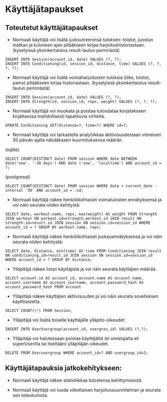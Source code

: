 # Käyttäjätapaukset

## Toteutetut käyttäjätapaukset

* Normaali käyttäjä voi lisätä juoksutreeninsä tuloksen: toistot, juostun matkan ja kuluneen ajan pitääkseen kirjaa harjoitushistoriastaan. (kyselyissä yksinkertaistus result-taulun perinnästä)
```
INSERT INTO Session(account_id, date) VALUES (?, ?);
INSERT INTO Conditioning(id, session_id, distance, time) VALUES (?, ?, ?, ?);
```

* Normaali käyttäjä voi lisätä voimaharjoitusten tuloksia (liike, toistot, paino) pitääkseen kirjaa historiastaan. (kyselyissä yksinkertaistus result-taulun perinnästä)
```
INSERT INTO Session(account_id, date) VALUES (?, ?);
INSERT INTO Strength(id, session_id, reps, weight) VALUES (?, ?, ?);
```

* Normaali käyttäjä voi muokata ja poistaa tulosdataa korjatakseen kirjattaessa mahdollisesti tapahtuvia virheitä.
```
UPDATE Conditioning SET(distance=?, time=?) WHERE id=?;
```
* Normaali käyttäjä voi tarkastella analytiikkaa aktiivisuudestaan viimeisen 30 päivän ajalla nähdäkseen kuormituksensa määrän.

(sqlite)
```
SELECT COUNT(DISTINCT date) FROM session WHERE date BETWEEN date('now', '-30 days') AND date ('now', 'localtime') AND account_id = ?; 
```
(postgresql)
```
SELECT COUNT(DISTINCT date) FROM session WHERE date > current_date - interval '30' AND account_id = :id;
```
* Normaali käyttäjä näkee henkilökohtaiset voimatulosten ennätyksensä ja voi näin seurata niiden kehitystä:
```
SELECT date, workout.name, reps, max(weight) AS weight FROM Strength JOIN workout ON workout.id=strength.workout_id JOIN result ON strength.id=result.id JOIN session ON session.id=session_id WHERE account_id = ? GROUP BY workout.name, reps;
```
* Normaali käyttäjä näkee henkilökohtaiset juoksuennätyksensä ja voi näin seurata niiden kehitystä:
```
SELECT date, distance, min(time) AS time FROM Conditioning JOIN result ON conditioning.id=result.id JOIN session ON session.id=session_id WHERE account_id = ? GROUP BY distance;
```
* Ylläpitäjä näkee listan käyttäjistä ja voi näin seurata käyttäjien määrää.
```
SELECT account.id AS account_id, account.name AS account_name, account.username AS account_username, account.password_hash AS account_password_hash FROM account
```
* Ylläpitäjä näkee käyttäjien aktiivisuuden ja voi näin seurata sovelluksen käyttöastetta.
```
SELECT COUNT(\*) FROM Session;
```
* Ylläpitäjä voi lisätä toiselle käyttäjälle ylläpito-oikeudet:
```
INSERT INTO UserUsergroup(account_id, usergrou_id) VALUES (?,?);
```

* Ylläpitäjä voi halutessaan poistaa käyttäjältä (ei omistajalta eli superUserilta tai itseltään) ylläpitäjän oikeudet.
```
DELETE FROM Userusergroup WHERE account_id=? AND usergroup_id=2;
```
## Käyttäjätapauksia jatkokehitykseen:

* Normaali käyttäjä näkee statistiikkaa tulostensa kehittymisestä.

* Normaali käyttäjä voi luoda viikottaisen harjoitussuunnitelman ja seurata sen toteutumista.
